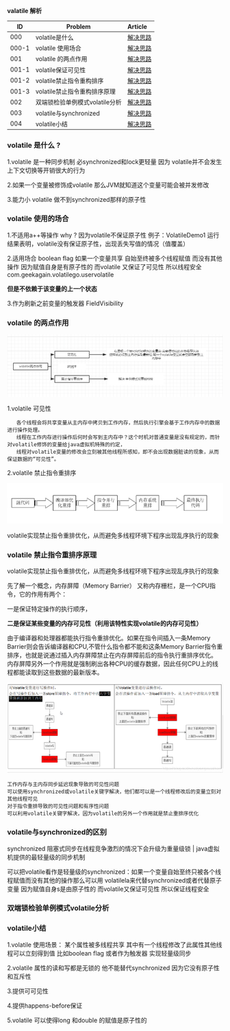 
**valatile 解析**

| ID | Problem  | Article | 
| --- | ---   | :--- |
| 000 |volatile是什么 | [解决思路](/docs/========) |
| 000-1 |volatile 使用场合 | [解决思路](/docs/volatile.md) |
| 001 | volatile 的两点作用 | [解决思路](/docs/volatile.md) |
| 001-1 |volatile保证可见性 | [解决思路](/docs/volatile.md) |
| 001-2 |volatile禁止指令重构排序 | [解决思路](/docs/volatile.md) |
| 001-3 |volatile禁止指令重构排序原理 | [解决思路](/docs/volatile.md) |
| 002 |双端锁检验单例模式volatile分析 | [解决思路](/docs/volatile.md) |
| 003 |volatile与synchronized | [解决思路](/docs/volatile.md) |
| 004 |volatile小结| [解决思路](/docs/volatile.md) |

### volatile 是什么 ?

 1.volatile 是一种同步机制 必synchronized和lock更轻量 因为 volatile并不会发生上下文切换等开销很大的行为
 
 2.如果一个变量被修饰成volatile 那么JVM就知道这个变量可能会被并发修改
 
 3.能力小 volatile 做不到synchronized那样的原子性 
 
### volatile 使用的场合

1.不适用a++等操作 why ? 因为volatile不保证原子性 例子：VolatileDemo1 运行结果表明，volatile没有保证原子性，出现丢失写值的情况（值覆盖）

2.适用场合 boolean flag 如果一个变量共享 自始至终被多个线程赋值 而没有其他操作 因为赋值自身是有原子性的 而volatile 又保证了可见性 所以线程安全 com.geekagain.volatilego.uservolatile
  
  **但是不依赖于该变量的上一个状态**
  
3.作为刷新之前变量的触发器 FieldVisibility


### volatile 的两点作用

![整体流程](https://raw.githubusercontent.com/qiurunze123/imageall/master/volatile100.png)

1.volatile 可见性

       各个线程会将共享变量从主内存中拷贝到工作内存，然后执行引擎会基于工作内存中的数据进行操作处理。
       线程在工作内存进行操作后何时会写到主内存中？这个时机对普通变量是没有规定的，而针对volatile修饰的变量给java虚拟机特殊的约定，
       线程对volatile变量的修改会立刻被其他线程所感知，即不会出现数据脏读的现象，从而保证数据的“可见性”。

2.volatile 禁止指令重排序

 ![整体流程](https://raw.githubusercontent.com/qiurunze123/imageall/master/volatile3.png)

 volatile实现禁止指令重排优化，从而避免多线程环境下程序出现乱序执行的现象


### volatile 禁止指令重排序原理

volatile实现禁止指令重排优化，从而避免多线程环境下程序出现乱序执行的现象

先了解一个概念，内存屏障（Memory Barrier） 又称内存栅栏，是一个CPU指令，它的作用有两个：

一是保证特定操作的执行顺序，

**二是保证某些变量的内存可见性（利用该特性实现volatile的内存可见性）**

由于编译器和处理器都能执行指令重排优化。如果在指令间插入一条Memory Barrier则会告诉编译器和CPU,不管什么指令都不能和这条Memory Barrier指令重排序，也就是说通过插入内存屏障禁止在内存屏障前后的指令执行重排序优化。 内存屏障另外一个作用就是强制刷出各种CPU的缓存数据，因此任何CPU上的线程都能读取到这些数据的最新版本。


 ![整体流程](https://raw.githubusercontent.com/qiurunze123/imageall/master/volatile4.png)

    工作内存与主内存同步延迟现象导致的可见性问题
    可以使用synchronized或volatile关键字解决，他们都可以是一个线程修改后的变量立刻对其他线程可见
    对于指令重排导致的可见性问题和有序性问题
    可以利用volatile关键字解决，因为volatile的另外一个作用就是禁止重排序优化
    
### volatile与synchronized的区别

  synchronized 阻塞式同步在线程竞争激烈的情况下会升级为重量级锁 | java虚拟机提供的最轻量级的同步机制
  
  可以把volatile看作是轻量级的synchronized：如果一个变量自始至终只被各个线程赋值而没有其他的操作那么可以用
  volatilela来代替synchronized或者代替原子变量 因为赋值自身s是由原子性的 而volatile又保证可见性 所以保证线程安全
      
### 双端锁检验单例模式volatile分析 


### volatile小结

1.volatile 使用场景： 某个属性被多线程共享 其中有一个线程修改了此属性其他线程可以立刻得到值
比如boolean flag 或者作为触发器 实现轻量级同步

2.volatile 属性的读和写都是无锁的 他不能替代synchronized 因为它没有原子性和互斥性

3.提供可可见性

4.提供happens-before保证

5.volatile 可以使得long 和double 的赋值是原子性的
    
